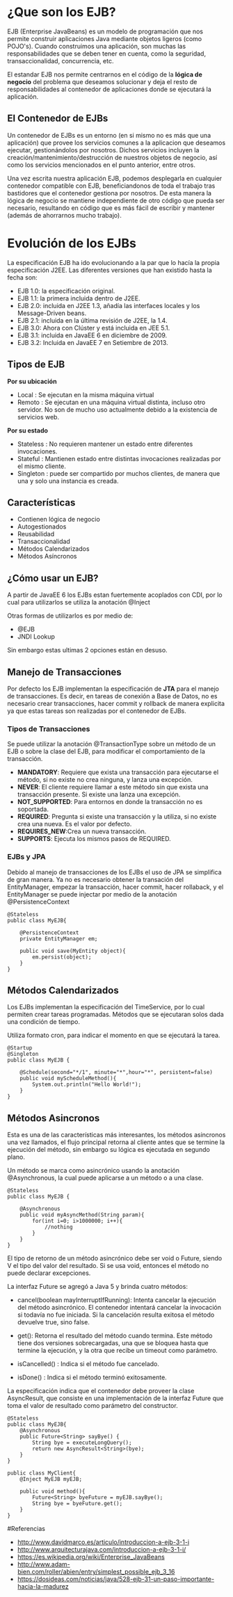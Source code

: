 # ¿Que son los EJB? #

EJB (Enterprise JavaBeans) es un modelo de programación que nos permite construir aplicaciones Java mediante objetos ligeros (como POJO's). Cuando construimos una aplicación, son muchas las responsabilidades que se deben tener en cuenta, como la seguridad, transaccionalidad, concurrencia, etc. 

El estandar EJB nos permite centrarnos en el código de la **lógica de negocio** del problema que deseamos solucionar y deja el resto de responsabilidades al contenedor de aplicaciones donde se ejecutará la aplicación.

## El Contenedor de EJBs ##
Un contenedor de EJBs es un entorno (en si mismo no es más que una aplicación) que provee los servicios comunes a la aplicacion que deseamos ejecutar, gestionándolos por nosotros. Dichos servicios incluyen la creación/mantenimiento/destrucción de nuestros objetos de negocio, así como los servicios mencionados en el punto anterior, entre otros.

Una vez escrita nuestra aplicación EJB, podemos desplegarla en cualquier contenedor compatible con EJB, beneficiandonos de toda el trabajo tras bastidores que el contenedor gestiona por nosotros. De esta manera la lógica de negocio se mantiene independiente de otro código que pueda ser necesario, resultando en código que es más fácil de escribir y mantener (además de ahorrarnos mucho trabajo).

# Evolución de los EJBs #
La especificación EJB ha ido evolucionando a la par que lo hacía la propia especificación J2EE. Las diferentes versiones que han existido hasta la fecha son:

- EJB 1.0: la especificación original.
- EJB 1.1: la primera incluida dentro de J2EE.
- EJB 2.0: incluida en J2EE 1.3, añadía las interfaces locales y los Message-Driven beans.
- EJB 2.1: incluida en la última revisión de J2EE, la 1.4.
- EJB 3.0: Ahora con Clúster y está incluida en JEE 5.1.
- EJB 3.1: incluida en JavaEE 6 en diciembre de 2009.
- EJB 3.2: Incluida en JavaEE 7 en Setiembre de 2013.

## Tipos de EJB

**Por su ubicación**

- Local : Se ejecutan en la misma máquina virtual
- Remoto : Se ejecutan en una máquina virtual distinta, incluso otro servidor. No son de mucho uso actualmente debido a la existencia de servicios web.

**Por su estado**

- Stateless : No requieren mantener un estado entre diferentes invocaciones.
- Stateful : Mantienen estado entre distintas invocaciones realizadas por el mismo cliente.
- Singleton : puede ser compartido por muchos clientes, de manera que una y solo una instancia es creada.

## Características ##
- Contienen lógica de negocio
- Autogestionados
- Reusabilidad
- Transaccionalidad
- Métodos Calendarizados
- Métodos Asíncronos

## ¿Cómo usar un EJB? ##
A partir de JavaEE 6 los EJBs estan fuertemente acoplados con CDI, por lo cual para utilizarlos se utiliza la anotación @Inject 

Otras formas de utilizarlos es por medio de: 

- @EJB
- JNDI Lookup

Sin embargo estas ultimas 2 opciones están en desuso.

## Manejo de Transacciones ##
Por defecto los EJB implementan la especificación de **JTA** para el manejo de transacciones. Es decir, en tareas de conexión a Base de Datos, no es necesario crear transacciones, hacer commit y rollback de manera explicita ya que estas tareas son realizadas por el contenedor de EJBs.

### Tipos de Transacciones ###
Se puede utilizar la anotación  @TransactionType sobre un método de un EJB o sobre la clase del EJB, para modificar el comportamiento de la transacción. 

- **MANDATORY**: Requiere que exista una transacción para ejecutarse el método, si no existe no crea ninguna, y lanza una excepción.
- **NEVER**: El cliente requiere llamar a este método sin que exista una transacción presente.  Si existe una lanza una excepción.
- **NOT_SUPPORTED**: Para entornos en donde la transacción no es soportada.
- **REQUIRED**: Pregunta si existe una transacción y la utiliza, si no existe crea una nueva. Es el valor por defecto.
- **REQUIRES_NEW**:Crea un nueva transacción.
- **SUPPORTS**: Ejecuta los mismos pasos de REQUIRED.

### EJBs y JPA ###
Debido al manejo de transacciones de los EJBs el uso de JPA se simplifica de gran manera. Ya no es necesario obtener la transación del EntityManager, empezar la transacción, hacer commit, hacer rollaback, y el EntityManager se puede injectar por medio de la anotación @PersistenceContext

    @Stateless
	public class MyEJB{
		
		@PersistenceContext	
		private EntityManager em;

		public void save(MyEntity object){
			em.persist(object);
		}
	}

## Métodos Calendarizados ##
Los EJBs implementan la especificación del TimeService, por lo cual permiten crear tareas programadas. Métodos que se ejecutaran solos dada una condición de tiempo. 

Utiliza formato cron, para indicar el momento en que se ejecutará la tarea.

    
	@Startup
	@Singleton
	public class MyEJB {
		
		@Schedule(second="*/1", minute="*",hour="*", persistent=false)
		public void myScheduleMethod(){
			System.out.println("Hello World!");
		}
	}


## Métodos Asincronos ##

Esta es una de las características más interesantes, los métodos asincronos una vez llamados, el flujo principal retorna al cliente antes que se termine la ejecución del método, sin embargo su lógica es ejecutada en segundo plano. 

Un método se marca como asincrónico usando la anotación @Asynchronous, la cual puede aplicarse a un método o a una clase.

    @Stateless
	public class MyEJB {
		
		@Asynchronous
		public void myAsyncMethod(String param){
			for(int i=0; i>1000000; i++){
				//nothing
			}
		}
	}

El tipo de retorno de un método asincrónico debe ser void o Future, siendo V el tipo del valor del resultado. Si se usa void, entonces el método no puede declarar excepciones.

La interfaz Future se agregó a Java 5 y brinda cuatro métodos:

- cancel(boolean mayInterruptIfRunning): Intenta cancelar la ejecución del método asincrónico. El contenedor intentará cancelar la invocación si todavía no fue iniciada. Si la cancelación resulta exitosa el método devuelve true, sino false. 

- get(): Retorna el resultado del método cuando termina. Este método tiene dos versiones sobrecargadas, una que se bloquea hasta que termine la ejecución, y la otra que recibe un timeout como parámetro.
- isCancelled() : Indica si el método fue cancelado.

- isDone() : Indica si el método terminó exitosamente.

La especificación indica que el contenedor debe proveer la clase AsyncResult, que consiste en una implementación de la interfaz Future que toma el valor de resultado como parámetro del constructor.
	
	@Stateless
	public class MyEJB{
	    @Asynchronous
		public Future<String> sayBye() {
		    String bye = executeLongQuery();
		    return new AsyncResult<String>(bye);
		}
	}

	public class MyClient{
		@Inject MyEJB myEJB;
		
		public void method(){
			Future<String> byeFuture = myEJB.sayBye();
			String bye = byeFuture.get();	
		}
	}

#Referencias
- http://www.davidmarco.es/articulo/introduccion-a-ejb-3-1-i
- http://www.arquitecturajava.com/introduccion-a-ejb-3-1-i/
- https://es.wikipedia.org/wiki/Enterprise_JavaBeans 
- http://www.adam-bien.com/roller/abien/entry/simplest_possible_ejb_3_16
- https://dosideas.com/noticias/java/528-ejb-31-un-paso-importante-hacia-la-madurez
